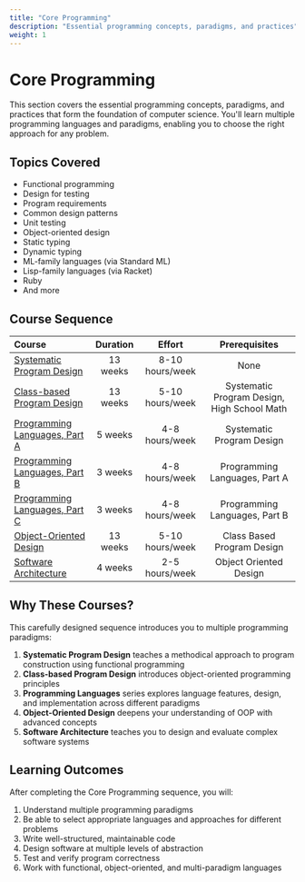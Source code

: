 ```yaml
---
title: "Core Programming"
description: "Essential programming concepts, paradigms, and practices"
weight: 1
---
```


# Core Programming

This section covers the essential programming concepts, paradigms, and practices that form the foundation of computer science. You'll learn multiple programming languages and paradigms, enabling you to choose the right approach for any problem.

## Topics Covered

- Functional programming
- Design for testing
- Program requirements
- Common design patterns
- Unit testing
- Object-oriented design
- Static typing
- Dynamic typing
- ML-family languages (via Standard ML)
- Lisp-family languages (via Racket)
- Ruby
- And more

## Course Sequence

| Course | Duration | Effort | Prerequisites |
| :--- | :---: | :---: | :---: |
| [Systematic Program Design](https://www.edx.org/professional-certificate/how-to-code) | 13 weeks | 8-10 hours/week | None |
| [Class-based Program Design](https://course.ccs.neu.edu/cs2510/) | 13 weeks | 5-10 hours/week | Systematic Program Design, High School Math |
| [Programming Languages, Part A](https://www.coursera.org/learn/programming-languages) | 5 weeks | 4-8 hours/week | Systematic Program Design |
| [Programming Languages, Part B](https://www.coursera.org/learn/programming-languages-part-b) | 3 weeks | 4-8 hours/week | Programming Languages, Part A |
| [Programming Languages, Part C](https://www.coursera.org/learn/programming-languages-part-c) | 3 weeks | 4-8 hours/week | Programming Languages, Part B |
| [Object-Oriented Design](https://course.ccs.neu.edu/cs3500/) | 13 weeks | 5-10 hours/week | Class Based Program Design |
| [Software Architecture](https://www.coursera.org/learn/software-architecture) | 4 weeks | 2-5 hours/week | Object Oriented Design |

## Why These Courses?

This carefully designed sequence introduces you to multiple programming paradigms:

1. **Systematic Program Design** teaches a methodical approach to program construction using functional programming
2. **Class-based Program Design** introduces object-oriented programming principles
3. **Programming Languages** series explores language features, design, and implementation across different paradigms
4. **Object-Oriented Design** deepens your understanding of OOP with advanced concepts
5. **Software Architecture** teaches you to design and evaluate complex software systems

## Learning Outcomes

After completing the Core Programming sequence, you will:

1. Understand multiple programming paradigms
2. Be able to select appropriate languages and approaches for different problems
3. Write well-structured, maintainable code
4. Design software at multiple levels of abstraction
5. Test and verify program correctness
6. Work with functional, object-oriented, and multi-paradigm languages 